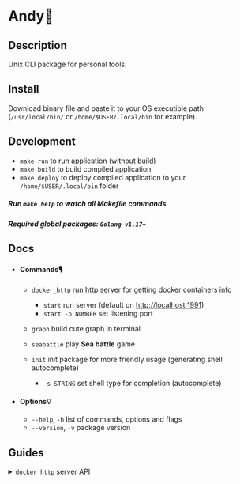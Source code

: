 # Andy🐼

## Description

Unix CLI package for personal tools.

## Install

Download binary file and paste it to your OS executible path (`/usr/local/bin/` or `/home/$USER/.local/bin` for example).

## Development

 * `make run` to run application (without build)
 * `make build` to build compiled application
 * `make deploy` to deploy compiled application to your `/home/$USER/.local/bin` folder

 ##### Run `make help` to watch all *Makefile* commands
 ##### Required global packages: `Golang v1.17+`

## Docs

 * #### Commands🎙

    * `docker_http` run [http server](#guides_server) for getting docker containers info

        * `start` run server (default on [http://localhost:1991]())
        * `start -p NUMBER` set listening port

    * `graph` build cute graph in terminal

    * `seabattle` play **Sea battle** game

    <!-- * `window` open GUI interface -->

    * `init` init package for more friendly usage (generating shell autocomplete)

        * `-s STRING` set shell type for completion (autocomplete)

 * #### Options💡

    * `--help`, `-h` list of commands, options and flags
    * `--version`, `-v` package version

## Guides

<a name="#guides_server"></a>
<details>
   <summary><code>docker http</code> server API</summary>
   <ul>
        <li>
            <details>
               <summary><code>GET /ps</code> to get docker containers status (equal to local <code>docker ps -a</code>)</summary>
               <ul>
                  <li><code>200</code>: success result</li>
                  <li><code>406</code>: failed docker daemon info</li>
               </ul>
            </details>
        </li>
   </ul>
</details>
